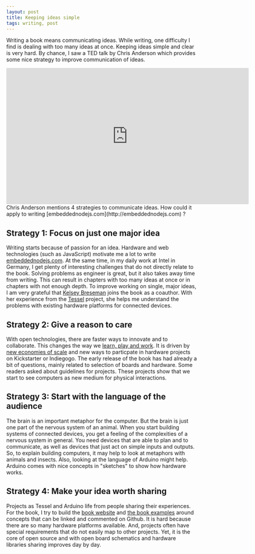 ```yaml
---
layout: post
title: Keeping ideas simple
tags: writing, post
---
```

Writing a book means communicating ideas. While writing, one difficulty I find is dealing with too many ideas at once. Keeping ideas simple and clear is very hard. By chance, I saw a TED talk by Chris Anderson which provides some nice strategy to improve communication of ideas. 

<iframe src="https://embed-ssl.ted.com/talks/chris_anderson_teds_secret_to_great_public_speaking.html" width="640" height="360" frameborder="0" scrolling="no" webkitAllowFullScreen mozallowfullscreen allowFullScreen></iframe>

<br>
Chris Anderson mentions 4 strategies to communicate ideas. How could it apply to writing [embeddednodejs.com](http://embeddednodejs.com) ?
<br>

## Strategy 1: Focus on just one major idea

Writing starts because of passion for an idea. Hardware and web technologies (such as JavaScript) motivate me a lot to write [embeddednodejs.com](http://embeddednodejs.com). At the same time, in my daily work at Intel in Germany, I get plenty of interesting challenges that do not directly relate to the book. Solving problems as engineer is great, but it also takes away time from writing. This can result in chapters with too many ideas at once or in chapters with not enough depth. To improve working on single, major ideas, I am very grateful that [Kelsey Breseman](https://twitter.com/SelkeyMoonbeam) joins the book as a coauthor. With her experience from the [Tessel](https://tessel.io) project, she helps me understand the problems with existing hardware platforms for connected devices.


## Strategy 2: Give a reason to care

With open technologies, there are faster ways to innovate and to collaborate. This changes the way we [learn, play and work](http://thinkingonthinking.com/on-innovation-communities/). It is driven by [new economies of scale](http://thinkingonthinking.com/hardware-cost-reductions/) and new ways to particpate in hardware projects on Kickstarter or Indiegogo. The early release of the book has had already a bit of questions, mainly related to selection of boards and hardware. Some readers asked about guidelines for projects. These projects show that we start to see computers as new medium for physical interactions.

## Strategy 3: Start with the language of the audience

The brain is an important metaphor for the computer. But the brain is just one part of the nervous system of an animal. When you start building systems of connected devices, you get a feeling of the complexities of a nervous system in general. You need devices that are able to plan and to communicate, as well as devices that just act on simple inputs and outputs. So, to explain building computers, it may help to look at metaphors with animals and insects. Also, looking at the language of Arduino might help. Arduino comes with nice concepts in "sketches" to show how hardware works.


## Strategy 4: Make your idea worth sharing

Projects as Tessel and Arduino life from people sharing their experiences. For the book, I try to build the [book website](http://embeddednodejs.com/chapters.html) and [the book examples](http://github.com/embeddednodejs) around concepts that can be linked and commented on Github. It is hard because there are so many hardware platforms available. And, projects often have special requirements that do not easily map to other projects. Yet, it is the core of open source and with open board schematics and hardware libraries sharing improves day by day.
